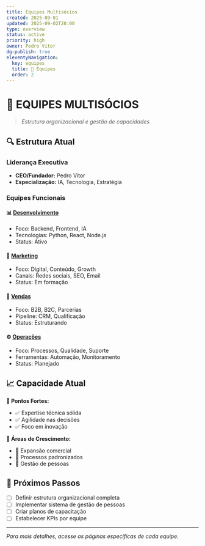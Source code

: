 ```yaml
---
title: Equipes Multisócios
created: 2025-09-01
updated: 2025-09-02T20:00
type: overview
status: active
priority: high
owner: Pedro Vitor
dg-publish: true
eleventyNavigation:
  key: equipes
  title: 👥 Equipes
  order: 2
---
```


# 👥 **EQUIPES MULTISÓCIOS**

> *Estrutura organizacional e gestão de capacidades*

## 🔍 **Estrutura Atual**

### **Liderança Executiva**
- **CEO/Fundador:** Pedro Vitor
- **Especialização:** IA, Tecnologia, Estratégia

### **Equipes Funcionais**

#### 📊 **[Desenvolvimento](./Desenvolvimento/)**
- Foco: Backend, Frontend, IA
- Tecnologias: Python, React, Node.js
- Status: Ativo

#### 🎯 **[Marketing](./Marketing/)**  
- Foco: Digital, Conteúdo, Growth
- Canais: Redes sociais, SEO, Email
- Status: Em formação

#### 💼 **[Vendas](./Vendas/)**
- Foco: B2B, B2C, Parcerias
- Pipeline: CRM, Qualificação
- Status: Estruturando

#### ⚙️ **[Operações](./Operacoes/)**
- Foco: Processos, Qualidade, Suporte
- Ferramentas: Automação, Monitoramento
- Status: Planejado

## 📈 **Capacidade Atual**

**💪 Pontos Fortes:**
- ✅ Expertise técnica sólida
- ✅ Agilidade nas decisões  
- ✅ Foco em inovação

**🎯 Áreas de Crescimento:**
- 🔄 Expansão comercial
- 🔄 Processos padronizados
- 🔄 Gestão de pessoas

## 🚀 **Próximos Passos**

- [ ] Definir estrutura organizacional completa
- [ ] Implementar sistema de gestão de pessoas
- [ ] Criar planos de capacitação
- [ ] Estabelecer KPIs por equipe

---

*Para mais detalhes, acesse as páginas específicas de cada equipe.*
